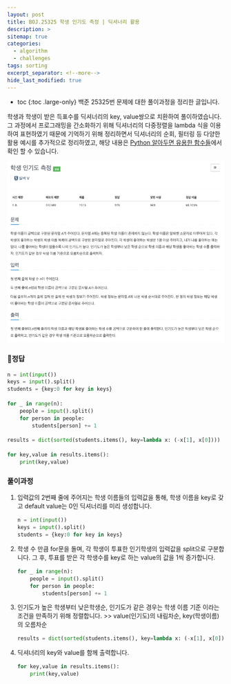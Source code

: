 ```yaml
---
layout: post
title: BOJ.25325 학생 인기도 측정 | 딕셔너리 활용
description: >
sitemap: true
categories: 
  - algorithm
  - challenges
tags: sorting
excerpt_separator: <!--more-->
hide_last_modified: true
---
```

* toc
{:toc .large-only}
백준 25325번 문제에 대한 풀이과정을 정리한 글입니다.

학생과 학생이 받은 득표수를 딕셔너리의 key, value쌍으로 치환하여 풀이하였습니다. 그 과정에서 프로그래밍을 간소화하기 위해 딕셔너리의 다중정렬을 lambda 식을 이용하여 표현하였기 때문에 기억하기 위해 정리하면서 딕셔너리의 순회, 필터링 등 다양한 활용 예시를 추가적으로 정리하였고, 해당 내용은 [Python 알아두면 유용한 함수들](/development/python/2025-03-24-python-01함수/)에서 확인 할 수 있습니다.

<!--more-->

![image-20250405202039959](../../../images/2025-04-05-01Boj25325/image-20250405202039959.png)

### 📌정답
```python
n = int(input())
keys = input().split()
students = {key:0 for key in keys}

for _ in range(n):
    people = input().split()
    for person in people:
        students[person] += 1

results = dict(sorted(students.items(), key=lambda x: (-x[1], x[0])))

for key,value in results.items():
    print(key,value)
```

### 풀이과정

1. 입력값의 2번째 줄에 주어지는 학생 이름들의 입력값을 통해, 학생 이름을 key로 갖고 default value는 0인 딕셔너리를 미리 생성합니다. 

   ```python
   n = int(input())
   keys = input().split()
   students = {key:0 for key in keys}
   ```

2. 학생 수 만큼 for문을 돌며, 각 학생이 투표한 인기학생의 입력값을 split으로 구분합니다. 그 후, 투표를 받은 각 학생수를 key로 하는 value의 값을 1씩 증가합니다.

   ```python
   for _ in range(n):
       people = input().split()
       for person in people:
           students[person] += 1
   ```

3. 인기도가 높은 학생부터 낮은학생순, 인기도가 같은 경우는 학생 이름 기준 이라는 조건을 만족하기 위해 정렬합니다. >> value(인기도)의 내림차순, key(학생이름)의 오름차순

   ```python
   results = dict(sorted(students.items(), key=lambda x: (-x[1], x[0])))
   ```

4. 딕셔너리의 key와 value를 함께 출력합니다.

   ```python
   for key,value in results.items():
       print(key,value)
   ```



